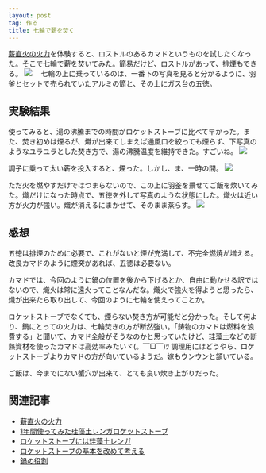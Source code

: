 ```yaml
---
layout: post
tag: 作る
title: 七輪で薪を焚く
---
```

[薪直火の火力](http://kobapan.com/blog/2017/03/01/irori.html)を体験すると、ロストルのあるカマドというものを試したくなった。そこで七輪で薪を焚いてみた。簡易だけど、ロストルがあって、排煙もできる。
![](https://c1.staticflickr.com/3/2945/33332534200_16837d65d4.jpg)
　七輪の上に乗っているのは、一番下の写真を見ると分かるように、羽釜とセットで売られていたアルミの筒と、その上にガス台の五徳。

## 実験結果

使ってみると、湯の沸騰までの時間がロケットストーブに比べて早かった。また、焚き初めは煙るが、熾が出来てしまえば通風口を絞っても煙らず、下写真のようなユラユラとした焚き方で、湯の沸騰温度を維持できた。すごいね。
![](https://c1.staticflickr.com/3/2882/33675883576_28c431755c.jpg)

調子に乗って太い薪を投入すると、煙った。しかし、ま、一時の間。
![](https://c1.staticflickr.com/3/2923/33675902306_2a1ff6645c.jpg)

ただ火を燃やすだけではつまらないので、この上に羽釜を乗せてご飯を炊いてみた。熾だけになった時点で、五徳を外して写真のような状態にした。熾火は近い方が火力が強い。熾が消えるにまかせて、そのまま蒸らす。
![](https://c2.staticflickr.com/4/3950/33587499281_05c3e2d658.jpg)

## 感想

五徳は排煙のために必要で、これがないと煙が充満して、不完全燃焼が増える。改良カマドのように煙突があれば、五徳は必要ない。

カマドでは、今回のように鍋の位置を後から下げるとか、自由に動かせる訳ではないので、熾火は常に遠火ってことなんだな。熾火で強火を得ようと思ったら、熾が出来たら取り出して、今回のように七輪を使えってことか。

ロケットストーブでなくても、煙らない焚き方が可能だと分かった。そして何より、鍋にとっての火力は、七輪焚きの方が断然強い。「鋳物のカマドは燃料を浪費する」と聞いて、カマド全般がそうなのかと思っていたけど、珪藻土などの断熱資材を使ったカマドは高効率みたいヾ(。￣□￣)ﾂ 調理用にはどうやら、ロケットストーブよりカマドの方が向いているようだ。嫁もウンウンと頷いている。

ご飯は、今までにない蟹穴が出来て、とても良い炊き上がりだった。


## 関連記事
- [薪直火の火力](http://kobapan.com/blog/2017/03/01/irori.html)
- [1年間使ってみた珪藻土レンガロケットストーブ](http://kobapan.com/blog/2017/02/18/rocket.html)
- [ロケットストーブには珪藻土レンガ](http://kobapan.com/blog/2015/10/22/rocket.html)
- [ロケットストーブの基本を改めて考える](http://kobapan.com/blog/2015/10/07/lorena-rocket.html)
- [鍋の役割](http://kobapan.com/blog/2015/03/14/pot.html)
